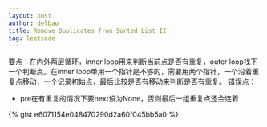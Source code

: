 ```yaml
---
layout: post
author: delbao
title: Remove Duplicates from Sorted List II
tag: leetcode
---
```


要点：在内外两层循环，inner loop用来判断当前点是否有重复，outer loop找下一个判断点。在inner loop单用一个指针是不够的，需要用两个指针，一个沿着重复点移动，一个记录初始点，最后比较是否有移动来判断是否有重复。
错误点：
 
- pre在有重复的情况下要next设为None，否则最后一组重复点还会连着

{% gist e6071154e048470290d2a60f045bb5a0 %}

